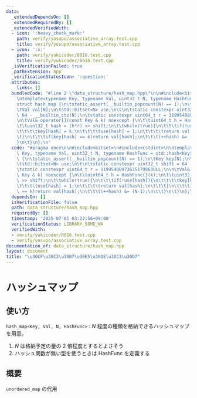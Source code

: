 ```yaml
---
data:
  _extendedDependsOn: []
  _extendedRequiredBy: []
  _extendedVerifiedWith:
  - icon: ':heavy_check_mark:'
    path: verify/yosupo/associative_array.test.cpp
    title: verify/yosupo/associative_array.test.cpp
  - icon: ':x:'
    path: verify/yukicoder/8016.test.cpp
    title: verify/yukicoder/8016.test.cpp
  _isVerificationFailed: true
  _pathExtension: hpp
  _verificationStatusIcon: ':question:'
  attributes:
    links: []
  bundledCode: "#line 2 \"data_structure/hash_map.hpp\"\n\n#include<bitset>\n#include<cstdint>\n\
    \ntemplate<typename Key, typename Val, uint32_t N, typename HashFunc = std::hash<Key>>\n\
    struct hash_map {\n\tstatic_assert(__builtin_popcount(N) == 1);\n\tKey key[N];\n\
    \tVal val[N];\n\tstd::bitset<N> use;\n\t\n\tstatic constexpr uint32_t shift =\
    \ 64 - __builtin_ctz(N);\n\tstatic constexpr uint64_t r = 11995408973635179863ULL;\n\
    \n\tVal& operator[](const Key & k) noexcept {\n\t\tuint64_t h = HashFunc{}(k);\n\
    \t\tuint32_t hash = (h*r) >> shift;\n\t\twhile(true){\n\t\t\tif(!use[hash]){\n\
    \t\t\t\tkey[hash] = k;\n\t\t\t\tuse[hash] = 1;\n\t\t\t\treturn val[hash];\n\t\t\
    \t}\n\t\t\tif(key[hash] == k)return val[hash];\n\t\t\t(++hash) &= (N-1);\n\t\t\
    }\n\t}\n};\n"
  code: "#pragma once\n\n#include<bitset>\n#include<cstdint>\n\ntemplate<typename\
    \ Key, typename Val, uint32_t N, typename HashFunc = std::hash<Key>>\nstruct hash_map\
    \ {\n\tstatic_assert(__builtin_popcount(N) == 1);\n\tKey key[N];\n\tVal val[N];\n\
    \tstd::bitset<N> use;\n\t\n\tstatic constexpr uint32_t shift = 64 - __builtin_ctz(N);\n\
    \tstatic constexpr uint64_t r = 11995408973635179863ULL;\n\n\tVal& operator[](const\
    \ Key & k) noexcept {\n\t\tuint64_t h = HashFunc{}(k);\n\t\tuint32_t hash = (h*r)\
    \ >> shift;\n\t\twhile(true){\n\t\t\tif(!use[hash]){\n\t\t\t\tkey[hash] = k;\n\
    \t\t\t\tuse[hash] = 1;\n\t\t\t\treturn val[hash];\n\t\t\t}\n\t\t\tif(key[hash]\
    \ == k)return val[hash];\n\t\t\t(++hash) &= (N-1);\n\t\t}\n\t}\n};\n"
  dependsOn: []
  isVerificationFile: false
  path: data_structure/hash_map.hpp
  requiredBy: []
  timestamp: '2025-07-01 03:22:56+09:00'
  verificationStatus: LIBRARY_SOME_WA
  verifiedWith:
  - verify/yukicoder/8016.test.cpp
  - verify/yosupo/associative_array.test.cpp
documentation_of: data_structure/hash_map.hpp
layout: document
title: "\u30CF\u30C3\u30B7\u30E5\u30DE\u30C3\u30D7"
---
```


# ハッシュマップ

## 使い方

``hash_map<Key, Val, N, HashFunc>`` : $N$ 程度の種類を格納できるハッシュマップを用意。
1. $N$ は格納予定の量の $2$ 倍程度とするとよさそう
2. ハッシュ関数が無い型を使うときは HashFunc を定義する

## 概要

``unordered_map`` の代用

